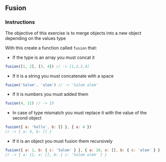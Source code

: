 ## Fusion

### Instructions

The objective of this exercise is to merge objects into a new object depending on the values type

With this create a function called `fusion` that:

- If the type is an array you must concat it

```js
fusion([1, 2], [3, 4]) // -> [1,2,3,4]
```

- If it is a string you must concatenate with a space

```js
fusion('Salem', 'alem') // -> 'Salem alem'
```

- If it is numbers you must added them

```js
fusion(4, 11) // -> 15
```

- In case of type mismatch you must replace it with the value of the second object

```js
fusion({ a: 'hello', b: [] }, { a: 4 })
// -> { a: 4, b: [] }
```

- If it is an object you must fusion them recursively

```js
fusion({ a: 1, b: { c: 'Salem' } }, { a: 10, x: [], b: { c: 'alem' } })
// -> { a: 11, x: [], b: { c: 'Salem alem' } }
```
